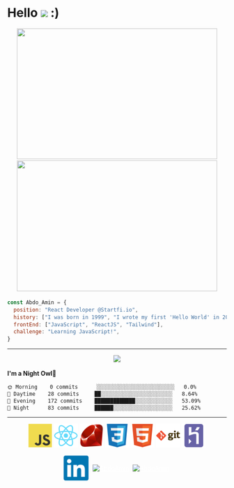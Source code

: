 # Hello <img src="https://github.com/TheDudeThatCode/TheDudeThatCode/blob/master/Assets/Earth.gif" width="29px"> :) 

<p align="center">
  <img width="460" height="300" src="https://camo.githubusercontent.com/992babdffd8c74a1502de375fbdf7e4d54773242/68747470733a2f2f6d656469612e67697068792e636f6d2f6d656469612f53576f536b4e36447854737a71494b4571762f67697068792e676966">
    <img width="460" height="300" src="https://45.media.tumblr.com/953aa61572f61a52c032b8d1303c2f94/tumblr_o3irc5PTnD1tqtfrjo1_500.gif">
</p>

```javascript
const Abdo_Amin = {
  position: "React Developer @Startfi.io",
  history: ["I was born in 1999", "I wrote my first 'Hello World' in 2017"],
  frontEnd: ["JavaScript", "ReactJS", "Tailwind"],
  challenge: "Learning JavaScript!",
}
```
---
<p align="center">
  <img src='https://github-readme-stats.vercel.app/api?username=AbdelrhmanAmin&show_icons=true&title_color=ffc857&icon_color=8ac926&text_color=daf7dc&bg_color=151515&hide=["stars"]' />
</p>

<!--START_SECTION:waka-->
**I'm a Night Owl🦉** 

```text
🌞 Morning    0 commits      ░░░░░░░░░░░░░░░░░░░░░░░░░   0.0% 
🌆 Daytime    28 commits     ██░░░░░░░░░░░░░░░░░░░░░░░   8.64%
🌃 Evening    172 commits    █████████████░░░░░░░░░░░░   53.09% 
🌙 Night      83 commits     ██████░░░░░░░░░░░░░░░░░░░   25.62% 

```

---

<p align="center">
<img src="https://raw.githubusercontent.com/devicons/devicon/master/icons/javascript/javascript-original.svg" alt="JS" width="55" height="55"/>
<img src="https://raw.githubusercontent.com/devicons/devicon/master/icons/react/react-original.svg" alt="React" width="55" height="55"/>
<img src="https://raw.githubusercontent.com/devicons/devicon/master/icons/ruby/ruby-original.svg" alt="Ruby" width="55" height="55"/>
<img src="https://raw.githubusercontent.com/devicons/devicon/master/icons/css3/css3-original.svg" alt="CSS" width="55" height="55"/>
<img src="https://raw.githubusercontent.com/devicons/devicon/master/icons/html5/html5-original.svg" alt="HTML" width="55" height="55"/>
<img src="https://raw.githubusercontent.com/github/explore/80688e429a7d4ef2fca1e82350fe8e3517d3494d/topics/git/git.png" alt="GIT" width="55" height="55"/> 
<img src="https://raw.githubusercontent.com/devicons/devicon/master/icons/heroku/heroku-plain.svg" alt="HEROKU" width="55" height="55"/> 
</p>



<p align="center">
<a target="_blank" href="https://linkedin.com/in/abdoamin" style="color:white;" ><img align="center" src="https://raw.githubusercontent.com/devicons/devicon/master/icons/linkedin/linkedin-original.svg" alt="AbdoAmin" height="60" width="60" /></a>&nbsp;
<a target="_blank" href="https://abdoamin.medium.com/" style="color:white;" ><img align="center" src="https://brandslogos.com/wp-content/uploads/images/large/medium-logo.png" alt="AbdoAmin" height="80" width="120" /></a>&nbsp;
<a target="_blank" href="https://abdoamin.me/" style="color:white;" ><img align="center" src="https://mir-s3-cdn-cf.behance.net/project_modules/source/945b0225337909.563440870421b.png" alt="AbdoAmin" height="80" width="80" /></a>&nbsp;
</p>
